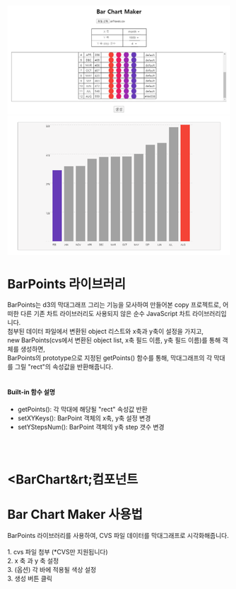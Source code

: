<div align="center">	
    <img src="bar-chart-maker-1.PNG" width="800px"</img> 
    <img src="bar-chart-maker2.PNG" width="800px"</img> 
</div>	

<h1>BarPoints 라이브러리</h1>
<p>
BarPoints는 d3의 막대그래프 그리는 기능을 모사하여 만들어본 copy 프로젝트로, 어떠한 다른 기존 차트 라이브러리도 사용되지 않은 순수 JavaScript 차트 라이브러리입니다.<br/>
첨부된 데이터 파일에서 변환된 object 리스트와 x축과 y축이 설정을 가지고,<br/>
new BarPoints(cvs에서 변환된 object list, x축 필드 이름, y축 필드 이름)를 통해 객체를 생성하면, <br/>
BarPoints의 prototype으로 지정된 getPoints() 함수를 통해, 막대그래프의 각 막대를 그릴 "rect"의 속성값을 반환해줍니다.<br/>
<br/>
<h4>Built-in 함수 설명</h4>
<ul>
    <li> getPoints(): 각 막대에 해당될 "rect" 속성값 반환</li> 
    <li> setXYKeys(): BarPoint 객체의 x축, y축 설정 변경</li>
    <li> setYStepsNum(): BarPoint 객체의 y축 step 갯수 변경</li>
</ul>
</p>
<br/>
<br/>
<h1>&lt;BarChart&rt;컴포넌트</h1>
<p></p>
<h1><b>Bar Chart Maker</b> 사용법</h1>
<p>
BarPoints 라이브러리를 사용하여, CVS 파일 데이터를 막대그래프로 시각화해줍니다.
<br/>
<br/>
1. cvs 파일 첨부 (*CVS만 지원됩니다)<br/>
2. x 축 과 y 축 설정<br/>
3. (옵션) 각 바에 적용될 색상 설정 <br/>
3. 생성 버튼 클릭
</p>
  
 

